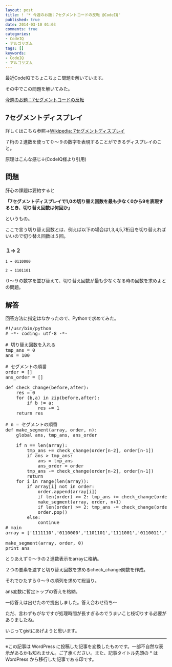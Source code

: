 ```yaml
---
layout: post
title: ! '* 今週のお題：7セグメントコードの反転 @CodeIQ'
published: true
date: 2014-03-10 01:03
comments: true
categories:
- CodeIQ
- アルゴリズム
tags: []
keywords:
- CodeIQ
- アルゴリズム
---
```

最近CodeIQでちょこちょこ問題を解いています。

その中でこの問題を解いてみた。

[今週のお題：7セグメントコードの反転](https://codeiq.jp/ace/thisweek_masuipeo/q755 "今週のお題：7セグメントコードの反転")

## 7セグメントディスプレイ

詳しくはこちら参照→[Wikipedia: 7セグメントディスプレイ](http://ja.wikipedia.org/wiki/7%E3%82%BB%E3%82%B0%E3%83%A1%E3%83%B3%E3%83%88%E3%83%87%E3%82%A3%E3%82%B9%E3%83%97%E3%83%AC%E3%82%A4 "Wikipedia: 7セグメントディスプレイ")

７桁の２進数を使って０〜９の数字を表現することができるディスプレイのこと。

原理はこんな感じ↓(CodeIQ様より引用)

<a href="http://gyazo.com/15fccc48ffe1b681007b7420018867ac.png"></a>

## 問題

肝心の課題は要約すると

**「7セグメントディスプレイで1,0の切り替え回数を最も少なく0から9を表現するとき、切り替え回数は何回か」**

というもの。

ここで言う切り替え回数とは、例えば以下の場合は1,3,4,5,7桁目を切り替えればいいので切り替え回数は５回。

### １→２

`1 → 0110000`

`2 → 1101101`

０〜９の数字を並び替えて、切り替え回数が最も少なくなる時の回数を求めよとの問題。

## 解答

回答方法に指定はなかったので、Pythonで求めてみた。

<pre class="brush: python; gutter: true; first-line: 1; highlight: []; html-script: false">
#!/usr/bin/python
# -*- coding: utf-8 -*-

# 切り替え回数を入れる
tmp_ans = 0
ans = 100

# セグメントの順番
order = []
ans_order = []

def check_change(before,after):
    res = 0
    for (b,a) in zip(before,after):
        if b != a:
            res += 1
    return res

# n = セグメントの順番
def make_segment(array, order, n):
    global ans, tmp_ans, ans_order

    if n == len(array):
        tmp_ans += check_change(order[n-2], order[n-1])
        if ans &gt; tmp_ans:
            ans = tmp_ans
            ans_order = order
        tmp_ans -= check_change(order[n-2], order[n-1])
        return
    for i in range(len(array)):
        if array[i] not in order:
            order.append(array[i])
            if len(order) &gt;= 2: tmp_ans += check_change(order[n-1], order[n])
            make_segment(array, order, n+1)
            if len(order) &gt;= 2: tmp_ans -= check_change(order[n-1], order[n])
            order.pop()
        else:
            continue
# main
array = [&#039;1111110&#039;,&#039;0110000&#039;,&#039;1101101&#039;,&#039;1111001&#039;,&#039;0110011&#039;,&#039;1011011&#039;,&#039;1011111&#039;,&#039;1110000&#039;,&#039;1111111&#039;,&#039;1111011&#039;]

make_segment(array, order, 0)
print ans
</pre>

とりあえず０〜９の２進数表示をarrayに格納。

２つの要素を渡すと切り替え回数を求めるcheck_change関数を作成。

それでひたすら０〜９の順列を求めて総当り。

ans変数に暫定トップの答えを格納。

一応答えは出せたので提出しました。答え合わせ待ち〜

ただ、言わずもがなですが処理時間が長すぎるのでうまいこと枝切りする必要がありましたね。

いじってgistにあげようと思います。

---
※この記事は WordPress に投稿した記事を変換したものです。一部不自然な表示があるかも知れません。ご了承ください。また、記事タイトル先頭の * は WordPress から移行した記事である印です。
